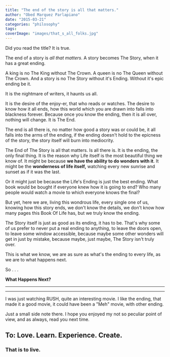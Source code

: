 ```yaml
---
title: "The end of the story is all that matters."
author: "Obed Marquez Parlapiano"
date: "2015-03-21"
categories: "philosophy"
tags:
coverImage: "images/that_s_all_folks.jpg"
---
```


Did you read the title? It is true.

The end of a story is _all that matters_. A story becomes The Story, when it has a great ending.

A king is no The King without The Crown. A queen is no The Queen without The Crown. And a story is no The Story without it's Ending. Without it's epic ending be it.

It is the nightmare of writers, it haunts us all.

It is the desire of the enjoy-er, that who reads or watches. The desire to know how it all ends, how this world which you are drawn into falls into blackness forever. Because once you know the ending, then it is all over, nothing will change. It is The End.

The end is all there is, no matter how good a story was or could be, it all falls into the arms of the ending, if the ending doesn't hold to the epicness of the story, the story itself will burn into mediocrity.

The End of The Story is all that matters. Is all there is. It is the ending, the only final thing. It is the reason why Life itself is the most beautiful thing we know of. It might be because **we have the ability to do wonders with it**. It might be the **wonderness** **of life itself,** watching every new sunrise and sunset as if it was the last.

Or it might just be because the Life's Ending is just the best ending. What book would be bought if everyone knew how it is going to end? Who many people would watch a movie to which everyone knows the final?

But yet, here we are, living this wondrous life, every single one of us, knowing how this story ends, we don't know the details, we don't know how many pages this Book Of Life has, but we truly know the ending.

The Story itself is just as good as its ending, it has to be. That's why some of us prefer to never put a real ending to anything, to leave the doors open, to leave some window accessible, because maybe some other wonders will get in just by mistake, because maybe, just maybe, The Story isn't truly over.

This is what we know, we are as sure as what's the ending to every life, as we are to what happens next.

So . . .

**What Happens Next?**

* * *

* * *

I was just watching RUSH, quite an interesting movie. I like the ending, that made it a good movie, it could have been a "Meh" movie, with other ending.

Just a small side note there. I hope you enjoyed my not so peculiar point of view, and as always, read you next time.

## To: Love. Learn. Experience. Create.

### That is to live.

